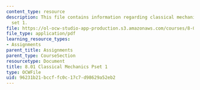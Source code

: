 ```yaml
---
content_type: resource
description: This file contains information regarding classical mechanics problem
  set 1.
file: https://ol-ocw-studio-app-production.s3.amazonaws.com/courses/8-01sc-classical-mechanics-fall-2016/96231b21bccffc0c17c7d98629a52eb2_MIT8_01F16_pset1_new.pdf
file_type: application/pdf
learning_resource_types:
- Assignments
parent_title: Assignments
parent_type: CourseSection
resourcetype: Document
title: 8.01 Classical Mechanics Pset 1
type: OCWFile
uid: 96231b21-bccf-fc0c-17c7-d98629a52eb2
---
```

